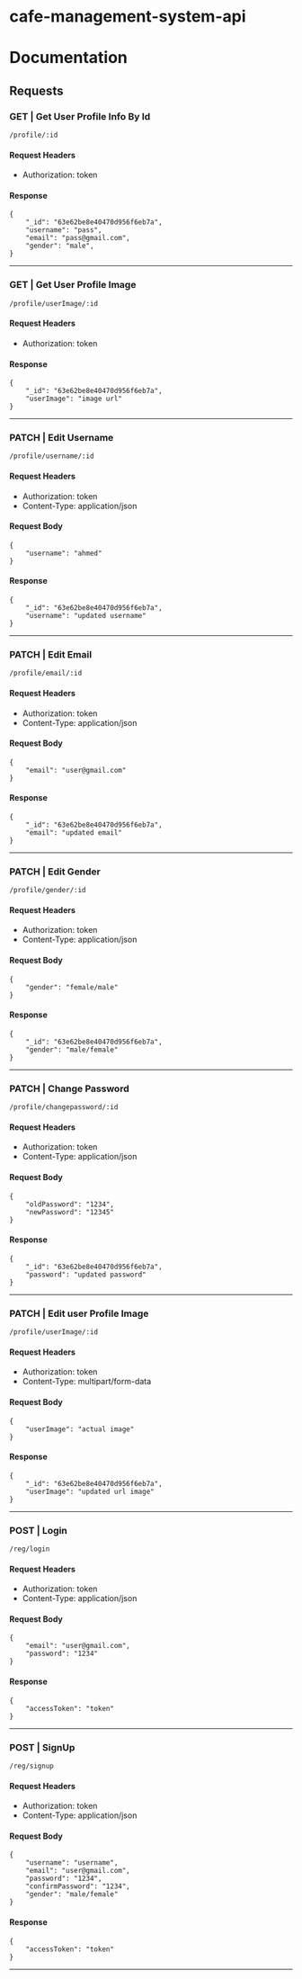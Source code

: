# cafe-management-system-api

# Documentation
## Requests

### GET | Get User Profile Info By Id
```
/profile/:id
```
#### Request Headers
* Authorization: token

#### Response
```
{
    "_id": "63e62be8e40470d956f6eb7a",
    "username": "pass",
    "email": "pass@gmail.com",
    "gender": "male",
}
```
---
### GET | Get User Profile Image
```
/profile/userImage/:id
```
#### Request Headers
* Authorization: token

#### Response
```
{
    "_id": "63e62be8e40470d956f6eb7a",
    "userImage": "image url"
}
```
---
### PATCH | Edit Username
```
/profile/username/:id
```
#### Request Headers
* Authorization: token
* Content-Type: application/json

#### Request Body
```
{
    "username": "ahmed"
}
```

#### Response
```
{
    "_id": "63e62be8e40470d956f6eb7a",
    "username": "updated username"
}
```
---
### PATCH | Edit Email
```
/profile/email/:id
```
#### Request Headers
* Authorization: token
* Content-Type: application/json

#### Request Body
```
{
    "email": "user@gmail.com"
}
```
#### Response
```
{
    "_id": "63e62be8e40470d956f6eb7a",
    "email": "updated email"
}
```
---
### PATCH | Edit Gender
```
/profile/gender/:id
```
#### Request Headers
* Authorization: token
* Content-Type: application/json

#### Request Body
```
{
    "gender": "female/male"
}
```
#### Response
```
{
    "_id": "63e62be8e40470d956f6eb7a",
    "gender": "male/female"
}
```
---
### PATCH | Change Password
```
/profile/changepassword/:id
```
#### Request Headers
* Authorization: token
* Content-Type: application/json

#### Request Body
```
{
    "oldPassword": "1234",
    "newPassword": "12345"
}
```
#### Response
```
{
    "_id": "63e62be8e40470d956f6eb7a",
    "password": "updated password"
}
```
---
### PATCH | Edit user Profile Image
```
/profile/userImage/:id
```
#### Request Headers
* Authorization: token
* Content-Type: multipart/form-data

#### Request Body
```
{
    "userImage": "actual image"
}
```
#### Response
```
{
    "_id": "63e62be8e40470d956f6eb7a",
    "userImage": "updated url image"
}
```
---
### POST | Login
```
/reg/login
```
#### Request Headers
* Authorization: token
* Content-Type: application/json

#### Request Body
```
{
    "email": "user@gmail.com",
    "password": "1234"
}
```
#### Response
```
{
    "accessToken": "token"
}
```
---
### POST | SignUp
```
/reg/signup
```
#### Request Headers
* Authorization: token
* Content-Type: application/json

#### Request Body
```
{
    "username": "username",
    "email": "user@gmail.com",
    "password": "1234",
    "confirmPassword": "1234",
    "gender": "male/female"
}
```
#### Response
```
{
    "accessToken": "token"
}
```
---